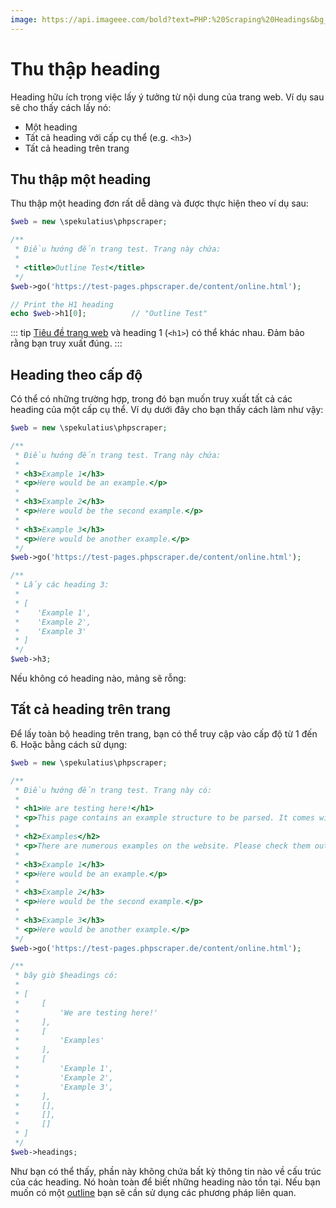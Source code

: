 ```yaml
---
image: https://api.imageee.com/bold?text=PHP:%20Scraping%20Headings&bg_image=https://images.unsplash.com/photo-1542762933-ab3502717ce7
---
```


# Thu thập heading

Heading hữu ích trong việc lấy ý tưởng từ nội dung của trang web. Ví dụ sau sẽ cho thấy cách lấy nó:

 - Một heading
 - Tất cả heading với cấp cụ thể (e.g. `<h3>`)
 - Tất cả heading trên trang

## Thu thập một heading

Thu thập một heading đơn rất dễ dàng và được thực hiện theo ví dụ sau:

```php
$web = new \spekulatius\phpscraper;

/**
 * Điều hướng đến trang test. Trang này chứa:
 *
 * <title>Outline Test</title>
 */
$web->go('https://test-pages.phpscraper.de/content/online.html');

// Print the H1 heading
echo $web->h1[0];          // "Outline Test"
```

::: tip
[Tiêu đề trang web](/examples/scrape-website-title.html) và heading 1 (`<h1>`) có thể khác nhau. Đảm bảo rằng bạn truy xuất đúng.
:::

## Heading theo cấp độ

Có thể có những trường hợp, trong đó bạn muốn truy xuất tất cả các heading của một cấp cụ thể. Ví dụ dưới đây cho bạn thấy cách làm như vậy:

```php
$web = new \spekulatius\phpscraper;

/**
 * Điều hướng đến trang test. Trang này chứa:
 *
 * <h3>Example 1</h3>
 * <p>Here would be an example.</p>
 *
 * <h3>Example 2</h3>
 * <p>Here would be the second example.</p>
 *
 * <h3>Example 3</h3>
 * <p>Here would be another example.</p>
 */
$web->go('https://test-pages.phpscraper.de/content/online.html');

/**
 * Lấy các heading 3:
 *
 * [
 *    'Example 1',
 *    'Example 2',
 *    'Example 3'
 * ]
 */
$web->h3;
```

Nếu không có heading nào, mảng sẽ rỗng:

## Tất cả heading trên trang

Để lấy toàn bộ heading trên trang, bạn có thể truy cập vào cấp độ từ 1 đến 6. Hoặc bằng cách sử dụng:

```php
$web = new \spekulatius\phpscraper;

/**
 * Điều hướng đến trang test. Trang này có:
 *
 * <h1>We are testing here!</h1>
 * <p>This page contains an example structure to be parsed. It comes with a number of headings and nested paragraphs as an scrape example.</p>
 *
 * <h2>Examples</h2>
 * <p>There are numerous examples on the website. Please check them out to get more context on how scraping works.</p>
 *
 * <h3>Example 1</h3>
 * <p>Here would be an example.</p>
 *
 * <h3>Example 2</h3>
 * <p>Here would be the second example.</p>
 *
 * <h3>Example 3</h3>
 * <p>Here would be another example.</p>
 */
$web->go('https://test-pages.phpscraper.de/content/online.html');

/**
 * bây giờ $headings có:
 *
 * [
 *     [
 *         'We are testing here!'
 *     ],
 *     [
 *         'Examples'
 *     ],
 *     [
 *         'Example 1',
 *         'Example 2',
 *         'Example 3',
 *     ],
 *     [],
 *     [],
 *     []
 * ]
 */
$web->headings;
```

Như bạn có thể thấy, phần này không chứa bất kỳ thông tin nào về cấu trúc của các heading. Nó hoàn toàn để biết những heading nào tồn tại. Nếu bạn muốn có một [outline](/examples/outline.html) bạn sẽ cần sử dụng các phương pháp liên quan.
